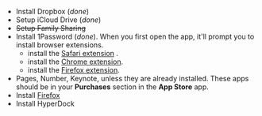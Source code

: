 * Install Dropbox (*done*)
* Setup iCloud Drive (*done*)
* ~~Setup Family Sharing~~
* Install 1Password (*done*). When you first open the app, it'll prompt you to install browser extensions.
    * install the [Safari extension](https://agilebits.com/onepassword/extensions) .
    * install the [Chrome extension]().
    * install the [Firefox extension]().
* Pages, Number, Keynote, unless they are already installed. These apps should be in your **Purchases** section in the **App Store** app.
* Install [Firefox](https://www.mozilla.org/en-GB/firefox/new/)
* Install HyperDock
